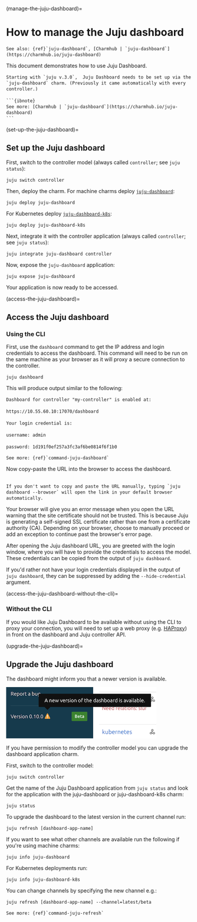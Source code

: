 (manage-the-juju-dashboard)=
# How to manage the Juju dashboard

```{ibnote}
See also: {ref}`juju-dashboard`, [Charmhub | `juju-dashboard`](https://charmhub.io/juju-dashboard)
```

This document demonstrates how to use Juju Dashboard.

````{caution}
Starting with `juju v.3.0`,  Juju Dashboard needs to be set up via the `juju-dashboard` charm. (Previously it came automatically with every controller.)

```{ibnote}
See more: [Charmhub | `juju-dashboard`](https://charmhub.io/juju-dashboard)
```

````

(set-up-the-juju-dashboard)=
## Set up the Juju dashboard

First, switch to the controller model (always called `controller`; see `juju status`):

```text
juju switch controller
```

Then, deploy the charm. For machine charms deploy [`juju-dashboard`](https://charmhub.io/juju-dashboard):

```text
juju deploy juju-dashboard
```

For Kubernetes deploy [`juju-dashboard-k8s`](https://charmhub.io/juju-dashboard-k8s):

```text
juju deploy juju-dashboard-k8s
```

Next, integrate it with the controller application (always called `controller`; see `juju status`):

```text
juju integrate juju-dashboard controller
```

Now, expose the `juju-dashboard` application:

```text
juju expose juju-dashboard
```

Your application is now ready to be accessed.

(access-the-juju-dashboard)=
## Access the Juju dashboard

### Using the CLI

First, use the `dashboard` command to get the IP address and login credentials to access the dashboard. This command will need to be run on the same machine as your browser as it will proxy a secure connection to the controller.

```text
juju dashboard
```

This will produce output similar to the following:

```text
Dashboard for controller "my-controller" is enabled at:

https://10.55.60.10:17070/dashboard

Your login credential is:

username: admin

password: 1d191f0ef257a3fc3af6be0814f6f1b0
```

```{ibnote}
See more: {ref}`command-juju-dashboard`
```

Now copy-paste the URL into the browser to access the dashboard.

```{important}

If you don't want to copy and paste the URL manually, typing `juju dashboard --browser` will open the link in your default browser automatically.

```

Your browser will give you an error message when you open the URL warning that the site certificate should not be trusted. This is because Juju is generating a self-signed SSL certificate rather than one from a certificate authority (CA). Depending on your browser, choose to manually proceed or add an exception to continue past the browser's error page.

After opening the Juju dashboard URL, you are greeted with the login window, where you will have to provide the credentials to access the model. These credentials can be copied from the output of `juju dashboard`.

If you'd rather not have your login credentials displayed in the output of `juju dashboard`, they can be suppressed by adding the `--hide-credential` argument.

(access-the-juju-dashboard-without-the-cli)=
### Without the CLI

If you would like Juju Dashboard to be available without using the CLI to proxy your connection, you will need to set up a web proxy (e.g. [HAProxy](https://charmhub.io/haproxy)) in front on the dashboard and Juju controller API.

(upgrade-the-juju-dashboard)=
## Upgrade the Juju dashboard

The dashboard might inform you that a newer version is available.

![Upgrade the dashboard](manage-the-juju-dashboard-upgrade.png)

If you have permission to modify the controller model you can upgrade the dashboard application charm.

First, switch to the controller model:

```text
juju switch controller
```

Get the name of the Juju Dashboard application from `juju status` and look for the application with the juju-dashboard or juju-dashboard-k8s charm:

```text
juju status
```

To upgrade the dashboard to the latest version in the current channel run:

```text
juju refresh [dashboard-app-name]
```

If you want to see what other channels are available run the following if you're using machine charms:

```text
juju info juju-dashboard
```

For Kubernetes deployments run:

```text
juju info juju-dashboard-k8s
```

You can change channels by specifying the new channel e.g.:

```text
juju refresh [dashboard-app-name] --channel=latest/beta
```

```{ibnote}
See more: {ref}`command-juju-refresh`
```
